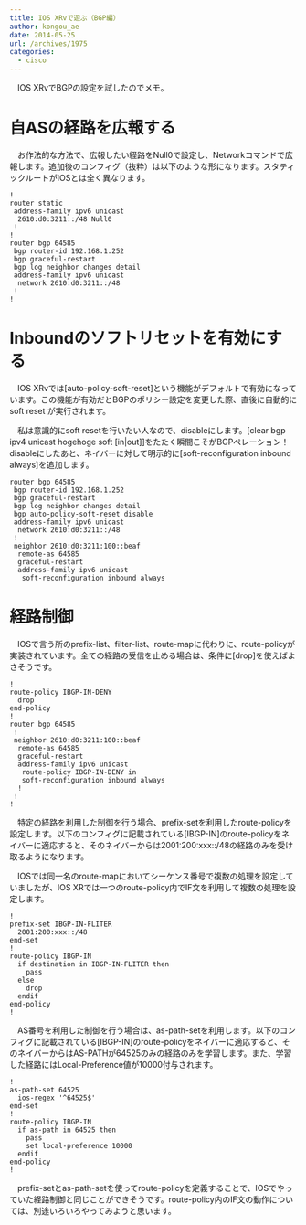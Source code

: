 ```yaml
---
title: IOS XRvで遊ぶ（BGP編）
author: kongou_ae
date: 2014-05-25
url: /archives/1975
categories:
  - cisco
---
```

　IOS XRvでBGPの設定を試したのでメモ。

# 自ASの経路を広報する

　お作法的な方法で、広報したい経路をNull0で設定し、Networkコマンドで広報します。追加後のコンフィグ（抜粋）は以下のような形になります。スタティックルートがIOSとは全く異なります。

    !
    router static
     address-family ipv6 unicast
      2610:d0:3211::/48 Null0
     !
    !         
    router bgp 64585
     bgp router-id 192.168.1.252
     bgp graceful-restart
     bgp log neighbor changes detail
     address-family ipv6 unicast
      network 2610:d0:3211::/48
     !
    !
    

# Inboundのソフトリセットを有効にする

　IOS XRvでは[auto-policy-soft-reset]という機能がデフォルトで有効になっています。この機能が有効だとBGPのポリシー設定を変更した際、直後に自動的にsoft reset が実行されます。

　私は意識的にsoft resetを行いたい人なので、disableにします。[clear bgp ipv4 unicast hogehoge soft [in|out]]をたたく瞬間こそがBGPぺレーション！disableにしたあと、ネイバーに対して明示的に[soft-reconfiguration inbound always]を追加します。

    router bgp 64585
     bgp router-id 192.168.1.252
     bgp graceful-restart
     bgp log neighbor changes detail
     bgp auto-policy-soft-reset disable
     address-family ipv6 unicast
      network 2610:d0:3211::/48
     !
     neighbor 2610:d0:3211:100::beaf
      remote-as 64585
      graceful-restart
      address-family ipv6 unicast
       soft-reconfiguration inbound always
    

# 経路制御

　IOSで言う所のprefix-list、filter-list、route-mapに代わりに、route-policyが実装されています。全ての経路の受信を止める場合は、条件に[drop]を使えばよさそうです。

    !
    route-policy IBGP-IN-DENY
      drop
    end-policy
    !
    router bgp 64585
     !
     neighbor 2610:d0:3211:100::beaf
      remote-as 64585
      graceful-restart
      address-family ipv6 unicast
       route-policy IBGP-IN-DENY in
       soft-reconfiguration inbound always
      !
     !
    !    
    

　特定の経路を利用した制御を行う場合、prefix-setを利用したroute-policyを設定します。以下のコンフィグに記載されている[IBGP-IN]のroute-policyをネイバーに適応すると、そのネイバーからは2001:200:xxx::/48の経路のみを受け取るようになります。

　IOSでは同一名のroute-mapにおいてシーケンス番号で複数の処理を設定していましたが、IOS XRでは一つのroute-policy内でIF文を利用して複数の処理を設定します。

    !
    prefix-set IBGP-IN-FLITER
      2001:200:xxx::/48
    end-set
    !
    route-policy IBGP-IN
      if destination in IBGP-IN-FLITER then
        pass
      else
        drop
      endif
    end-policy
    !
    

　AS番号を利用した制御を行う場合は、as-path-setを利用します。以下のコンフィグに記載されている[IBGP-IN]のroute-policyをネイバーに適応すると、そのネイバーからはAS-PATHが64525のみの経路のみを学習します。また、学習した経路にはLocal-Preference値が10000付与されます。

    !
    as-path-set 64525
      ios-regex '^64525$'
    end-set
    !
    route-policy IBGP-IN
      if as-path in 64525 then
        pass
        set local-preference 10000
      endif
    end-policy
    !
    

　prefix-setとas-path-setを使ってroute-policyを定義することで、IOSでやっていた経路制御と同じことができそうです。route-policy内のIF文の動作については、別途いろいろやってみようと思います。